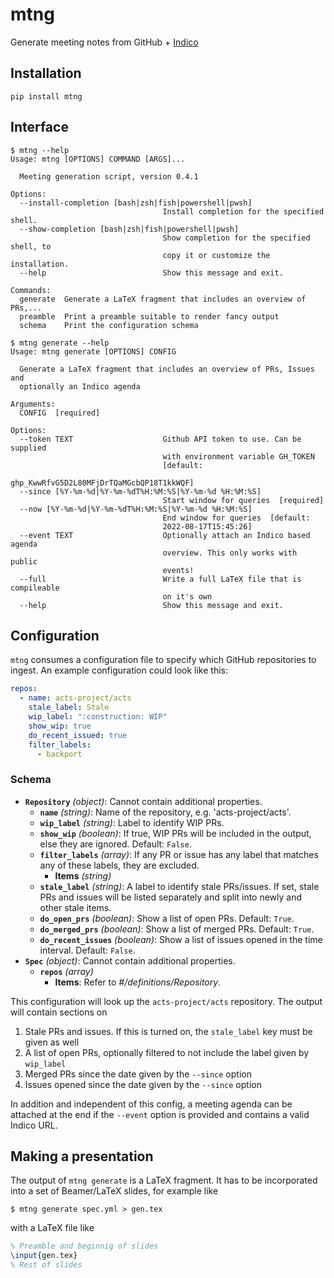 # mtng 
Generate meeting notes from GitHub + [Indico](https://getindico.io/)

## Installation

```console
pip install mtng
```

## Interface

```console
$ mtng --help
Usage: mtng [OPTIONS] COMMAND [ARGS]...

  Meeting generation script, version 0.4.1

Options:
  --install-completion [bash|zsh|fish|powershell|pwsh]
                                  Install completion for the specified shell.
  --show-completion [bash|zsh|fish|powershell|pwsh]
                                  Show completion for the specified shell, to
                                  copy it or customize the installation.
  --help                          Show this message and exit.

Commands:
  generate  Generate a LaTeX fragment that includes an overview of PRs,...
  preamble  Print a preamble suitable to render fancy output
  schema    Print the configuration schema

```

```console
$ mtng generate --help
Usage: mtng generate [OPTIONS] CONFIG

  Generate a LaTeX fragment that includes an overview of PRs, Issues and
  optionally an Indico agenda

Arguments:
  CONFIG  [required]

Options:
  --token TEXT                    Github API token to use. Can be supplied
                                  with environment variable GH_TOKEN
                                  [default:
                                  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]
  --since [%Y-%m-%d|%Y-%m-%dT%H:%M:%S|%Y-%m-%d %H:%M:%S]
                                  Start window for queries  [required]
  --now [%Y-%m-%d|%Y-%m-%dT%H:%M:%S|%Y-%m-%d %H:%M:%S]
                                  End window for queries  [default:
                                  2022-08-17T15:45:26]
  --event TEXT                    Optionally attach an Indico based agenda
                                  overview. This only works with public
                                  events!
  --full                          Write a full LaTeX file that is compileable
                                  on it's own
  --help                          Show this message and exit.
```

## Configuration

`mtng` consumes a configuration file to specify which GitHub repositories to ingest. An example configuration could look like this:

```yml
repos:
  - name: acts-project/acts
    stale_label: Stale
    wip_label: ":construction: WIP"
    show_wip: true
    do_recent_issued: true
    filter_labels: 
      - backport
```

### Schema 
- **`Repository`** *(object)*: Cannot contain additional properties.
  - **`name`** *(string)*: Name of the repository, e.g. 'acts-project/acts'.
  - **`wip_label`** *(string)*: Label to identify WIP PRs.
  - **`show_wip`** *(boolean)*: If true, WIP PRs will be included in the output, else they are ignored. Default: `False`.
  - **`filter_labels`** *(array)*: If any PR or issue has any label that matches any of these labels, they are excluded.
    - **Items** *(string)*
  - **`stale_label`** *(string)*: A label to identify stale PRs/issues. If set, stale PRs and issues will be listed separately and split into newly and other stale items.
  - **`do_open_prs`** *(boolean)*: Show a list of open PRs. Default: `True`.
  - **`do_merged_prs`** *(boolean)*: Show a list of merged PRs. Default: `True`.
  - **`do_recent_issues`** *(boolean)*: Show a list of issues opened in the time interval. Default: `False`.
- **`Spec`** *(object)*: Cannot contain additional properties.
  - **`repos`** *(array)*
    - **Items**: Refer to *#/definitions/Repository*.

This configuration will look up the `acts-project/acts` repository. The output will contain sections on 

1. Stale PRs and issues. If this is turned on, the `stale_label` key must be given as well
2. A list of open PRs, optionally filtered to not include the label given by `wip_label`
3. Merged PRs since the date given by the `--since` option
4. Issues opened since the date given by the `--since` option


In addition and independent of this config, a meeting agenda can be attached at the end if the `--event` option is provided and contains a valid Indico URL.

## Making a presentation

The output of `mtng generate` is a LaTeX fragment. It has to be incorporated into a set of Beamer/LaTeX slides, for example like

```console
$ mtng generate spec.yml > gen.tex
```

with a LaTeX file like

```latex
% Preamble and beginnig of slides
\input{gen.tex}
% Rest of slides
```
